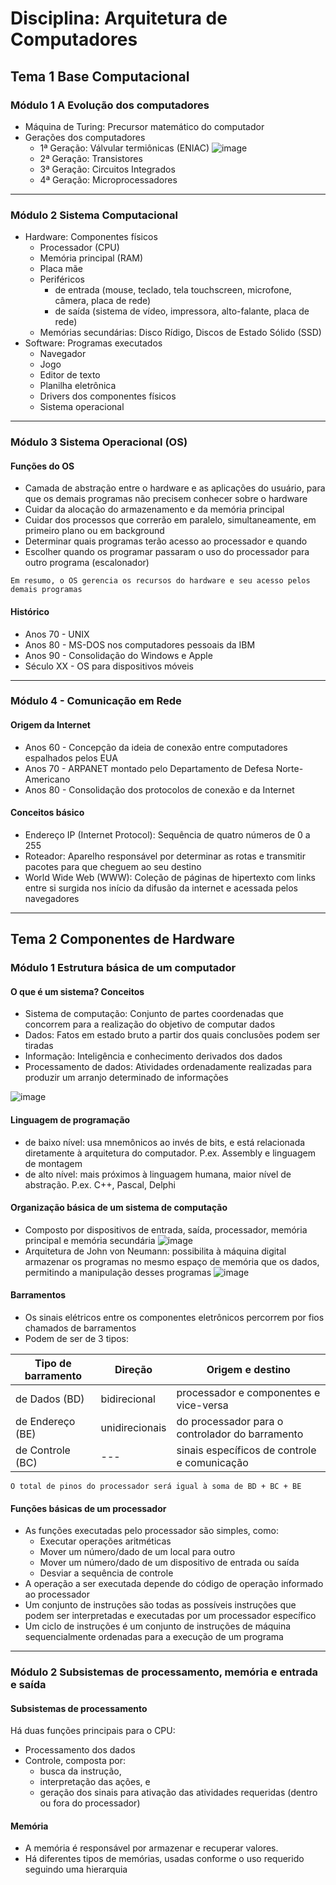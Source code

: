# Disciplina: Arquitetura de Computadores

## Tema 1 Base Computacional
### Módulo 1 A Evolução dos computadores
- Máquina de Turing: Precursor matemático do computador
- Gerações dos computadores
  - 1ª Geração: Válvular termiônicas (ENIAC)
  ![image](https://user-images.githubusercontent.com/2355303/224126446-aaef970f-c945-40f8-ae02-e09d7fab3bb2.png)
  - 2ª Geração: Transistores
  - 3ª Geração: Circuitos Integrados
  - 4ª Geração: Microprocessadores
  
---

### Módulo 2 Sistema Computacional
- Hardware: Componentes físicos
  - Processador (CPU)
  - Memória principal (RAM)
  - Placa mãe
  - Periféricos
    - de entrada (mouse, teclado, tela touchscreen, microfone, câmera, placa de rede)
    - de saída (sistema de vídeo, impressora, alto-falante, placa de rede)
  - Memórias secundárias: Disco Rídigo, Discos de Estado Sólido (SSD)
- Software: Programas executados
  - Navegador
  - Jogo
  - Editor de texto
  - Planilha eletrônica
  - Drivers dos componentes físicos
  - Sistema operacional

---

### Módulo 3 Sistema Operacional (OS)
#### Funções do OS
- Camada de abstração entre o hardware e as aplicações do usuário,
para que os demais programas não precisem conhecer sobre o hardware
- Cuidar da alocação do armazenamento e da memória principal
- Cuidar dos processos que correrão em paralelo, simultaneamente, em primeiro plano ou em background
- Determinar quais programas terão acesso ao processador e quando
- Escolher quando os programar passaram o uso do processador para outro programa (escalonador)
    
`Em resumo, o OS gerencia os recursos do hardware e seu acesso pelos demais programas`

#### Histórico
- Anos 70 - UNIX
- Anos 80 - MS-DOS nos computadores pessoais da IBM
- Anos 90 - Consolidação do Windows e Apple
- Século XX - OS para dispositivos móveis

---

### Módulo 4 - Comunicação em Rede
#### Origem da Internet
- Anos 60 - Concepção da ideia de conexão entre computadores espalhados pelos EUA
- Anos 70 - ARPANET montado pelo Departamento de Defesa Norte-Americano
- Anos 80 - Consolidação dos protocolos de conexão e da Internet

#### Conceitos básico
- Endereço IP (Internet Protocol): Sequência de quatro números de 0 a 255
- Roteador: Aparelho responsável por determinar as rotas e transmitir pacotes para que cheguem ao seu destino
- World Wide Web (WWW): Coleção de páginas de hipertexto com links entre si surgida nos início da difusão da internet e acessada pelos navegadores

---
## Tema 2 Componentes de Hardware

### Módulo 1 Estrutura básica de um computador
#### O que é um sistema? Conceitos
- Sistema de computação: Conjunto de partes coordenadas que concorrem para a realização do objetivo de computar dados
- Dados: Fatos em estado bruto a partir dos quais conclusões podem ser tiradas
- Informação: Inteligência e conhecimento derivados dos dados
- Processamento de dados: Atividades ordenadamente realizadas para produzir um arranjo determinado de informações

![image](https://user-images.githubusercontent.com/2355303/224144569-b9864903-1935-4451-8d3b-6212a5cd7134.png)

#### Linguagem de programação
- de baixo nível: usa mnemônicos ao invés de bits, e está relacionada diretamente à arquitetura do computador. P.ex. Assembly e linguagem de montagem
- de alto nível: mais próximos à linguagem humana, maior nível de abstração. P.ex. C++, Pascal, Delphi

#### Organização básica de um sistema de computação
- Composto por dispositivos de entrada, saída, processador, memória principal e memória secundária
![image](https://user-images.githubusercontent.com/2355303/224145543-8837e7f0-3c99-471e-9716-824b343589e8.png)
- Arquitetura de John von Neumann: possibilita à máquina digital armazenar os programas no mesmo espaço de memória que os dados, permitindo a manipulação desses programas
![image](https://user-images.githubusercontent.com/2355303/224145888-58c6c80e-c4f2-4aac-8165-10cb7d01e409.png)

#### Barramentos
- Os sinais elétricos entre os componentes eletrônicos percorrem por fios chamados de barramentos
- Podem de ser de 3 tipos:

| Tipo de barramento | Direção | Origem e destino |
| --- | --- | --- |
| de Dados (BD) | bidirecional | processador e componentes e vice-versa |
| de Endereço (BE) | unidirecionais | do processador para o controlador do barramento |
| de Controle (BC) | --- | sinais específicos de controle e comunicação |

```O total de pinos do processador será igual à soma de BD + BC + BE```

#### Funções básicas de um processador
- As funções executadas pelo processador são simples, como:
  - Executar operações aritméticas
  - Mover um número/dado de um local para outro
  - Mover um número/dado de um dispositivo de entrada ou saída
  - Desviar a sequência de controle
- A operação a ser executada depende do código de operação informado ao processador
- Um conjunto de instruções são todas as possíveis instruções que podem ser interpretadas e executadas por um processador específico
- Um ciclo de instruções é um conjunto de instruções de máquina sequencialmente ordenadas para a execução de um programa

---

### Módulo 2 Subsistemas de processamento, memória e entrada e saída
#### Subsistemas de processamento

Há duas funções principais para o CPU:
- Processamento dos dados
- Controle, composta por:
  - busca da instrução,
  - interpretação das ações, e
  - geração dos sinais para ativação das atividades requeridas (dentro ou fora do processador)

#### Memória 
- A memória é responsável por armazenar e recuperar valores.
- Há diferentes tipos de memórias, usadas conforme o uso requerido seguindo uma hierarquia


